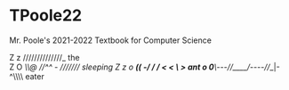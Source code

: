 # TPoole22
Mr. Poole's 2021-2022 Textbook for Computer Science

Z   z                                  //////////////_               the    
       Z   O               __\\\\@   //^^        _-    \///////    sleeping
    Z    z   o       _____((_     \-/ ____/ /   <   < \\       >     ant
               o    0__________\\\---//____/----//__|-^\\\\\\\\     eater